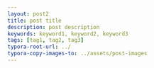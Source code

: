 ```yaml
---
layout: post2
title: post title
description: post description
keywords: keyword1, keyword2, keyword3
tags: [tag1, tag2, tag3]
typora-root-url: ../
typora-copy-images-to: ../assets/post-images
---
```


